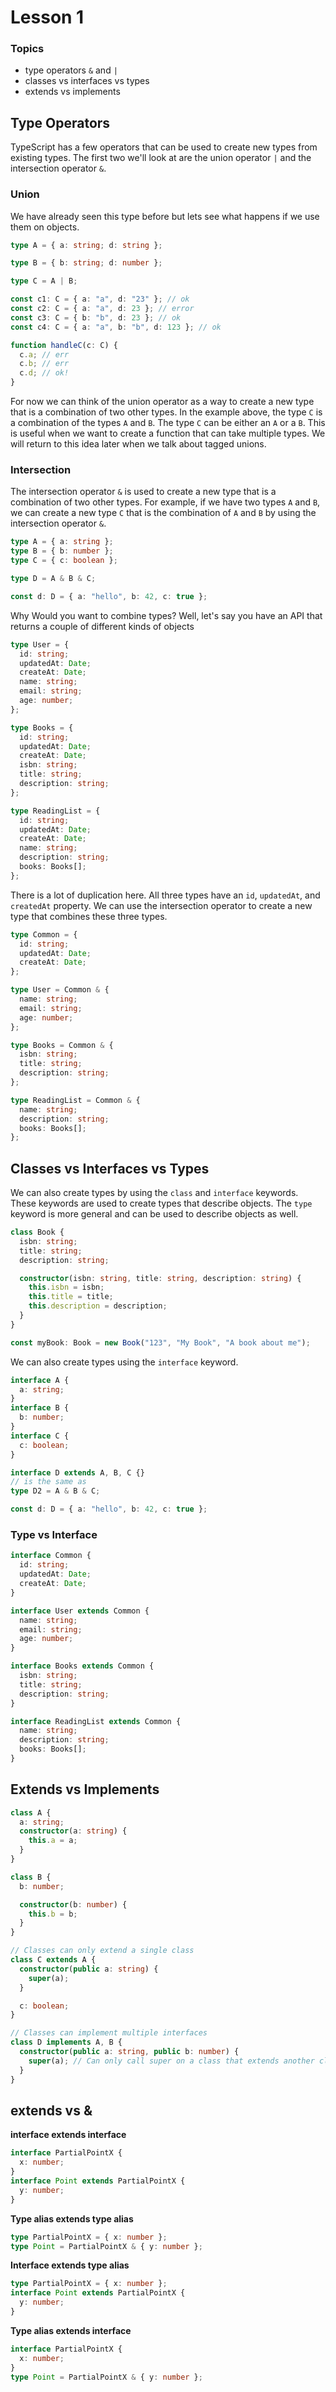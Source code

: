 # Lesson 1

### Topics

- type operators `&` and `|`
- classes vs interfaces vs types
- extends vs implements

## Type Operators

TypeScript has a few operators that can be used to create new types from existing types. The first two we'll look at are the union operator `|` and the intersection operator `&`.

### Union

We have already seen this type before but lets see what happens if we use them on objects.

```ts
type A = { a: string; d: string };

type B = { b: string; d: number };

type C = A | B;

const c1: C = { a: "a", d: "23" }; // ok
const c2: C = { a: "a", d: 23 }; // error
const c3: C = { b: "b", d: 23 }; // ok
const c4: C = { a: "a", b: "b", d: 123 }; // ok

function handleC(c: C) {
  c.a; // err
  c.b; // err
  c.d; // ok!
}
```

For now we can think of the union operator as a way to create a new type that is a combination of two other types. In the example above, the type `C` is a combination of the types `A` and `B`. The type `C` can be either an `A` or a `B`. This is useful when we want to create a function that can take multiple types. We will return to this idea later when we talk about tagged unions.

### Intersection

The intersection operator `&` is used to create a new type that is a combination of two other types. For example, if we have two types `A` and `B`, we can create a new type `C` that is the combination of `A` and `B` by using the intersection operator `&`.

```ts
type A = { a: string };
type B = { b: number };
type C = { c: boolean };

type D = A & B & C;

const d: D = { a: "hello", b: 42, c: true };
```

Why Would you want to combine types? Well, let's say you have an API that returns a couple of different kinds of objects

```ts
type User = {
  id: string;
  updatedAt: Date;
  createAt: Date;
  name: string;
  email: string;
  age: number;
};

type Books = {
  id: string;
  updatedAt: Date;
  createAt: Date;
  isbn: string;
  title: string;
  description: string;
};

type ReadingList = {
  id: string;
  updatedAt: Date;
  createAt: Date;
  name: string;
  description: string;
  books: Books[];
};
```

There is a lot of duplication here. All three types have an `id`, `updatedAt`, and `createdAt` property. We can use the intersection operator to create a new type that combines these three types.

```ts
type Common = {
  id: string;
  updatedAt: Date;
  createAt: Date;
};

type User = Common & {
  name: string;
  email: string;
  age: number;
};

type Books = Common & {
  isbn: string;
  title: string;
  description: string;
};

type ReadingList = Common & {
  name: string;
  description: string;
  books: Books[];
};
```

## Classes vs Interfaces vs Types

We can also create types by using the `class` and `interface` keywords. These keywords are used to create types that describe objects. The `type` keyword is more general and can be used to describe objects as well.

```ts
class Book {
  isbn: string;
  title: string;
  description: string;

  constructor(isbn: string, title: string, description: string) {
    this.isbn = isbn;
    this.title = title;
    this.description = description;
  }
}

const myBook: Book = new Book("123", "My Book", "A book about me");
```

We can also create types using the `interface` keyword.

```ts
interface A {
  a: string;
}
interface B {
  b: number;
}
interface C {
  c: boolean;
}

interface D extends A, B, C {}
// is the same as
type D2 = A & B & C;

const d: D = { a: "hello", b: 42, c: true };
```

### Type vs Interface

```ts
interface Common {
  id: string;
  updatedAt: Date;
  createAt: Date;
}

interface User extends Common {
  name: string;
  email: string;
  age: number;
}

interface Books extends Common {
  isbn: string;
  title: string;
  description: string;
}

interface ReadingList extends Common {
  name: string;
  description: string;
  books: Books[];
}
```

## Extends vs Implements

```ts
class A {
  a: string;
  constructor(a: string) {
    this.a = a;
  }
}

class B {
  b: number;

  constructor(b: number) {
    this.b = b;
  }
}

// Classes can only extend a single class
class C extends A {
  constructor(public a: string) {
    super(a);
  }

  c: boolean;
}

// Classes can implement multiple interfaces
class D implements A, B {
  constructor(public a: string, public b: number) {
    super(a); // Can only call super on a class that extends another class
  }
}
```

## extends vs &

**interface extends interface**

```ts
interface PartialPointX {
  x: number;
}
interface Point extends PartialPointX {
  y: number;
}
```

**Type alias extends type alias**

```ts
type PartialPointX = { x: number };
type Point = PartialPointX & { y: number };
```

**Interface extends type alias**

```ts
type PartialPointX = { x: number };
interface Point extends PartialPointX {
  y: number;
}
```

**Type alias extends interface**

```ts
interface PartialPointX {
  x: number;
}
type Point = PartialPointX & { y: number };
```

